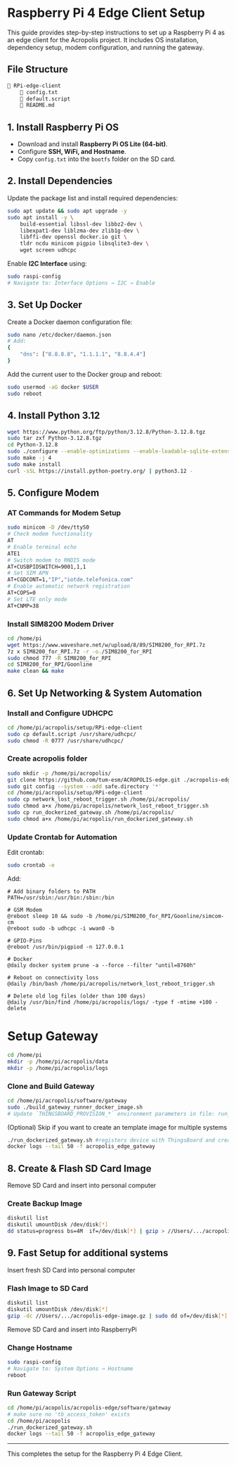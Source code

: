 # Raspberry Pi 4 Edge Client Setup

This guide provides step-by-step instructions to set up a Raspberry Pi 4 as an edge client for the Acropolis project. It includes OS installation, dependency setup, modem configuration, and running the gateway.

## File Structure

```bash
📁 RPi-edge-client
    📄 config.txt
    📄 default.script
    📄 README.md
```

## 1. Install Raspberry Pi OS

- Download and install **Raspberry Pi OS Lite (64-bit)**.
- Configure **SSH, WiFi, and Hostname**.
- Copy `config.txt` into the `bootfs` folder on the SD card.

## 2. Install Dependencies

Update the package list and install required dependencies:

```bash
sudo apt update && sudo apt upgrade -y
sudo apt install -y \
    build-essential libssl-dev libbz2-dev \
    libexpat1-dev liblzma-dev zlib1g-dev \
    libffi-dev openssl docker.io git \
    tldr ncdu minicom pigpio libsqlite3-dev \
    wget screen udhcpc
```

Enable **I2C Interface** using:

```bash
sudo raspi-config
# Navigate to: Interface Options → I2C → Enable
```

## 3. Set Up Docker

Create a Docker daemon configuration file:

```bash
sudo nano /etc/docker/daemon.json
# Add:
{
    "dns": ["8.8.8.8", "1.1.1.1", "8.8.4.4"]
}
```

Add the current user to the Docker group and reboot:

```bash
sudo usermod -aG docker $USER
sudo reboot
```

## 4. Install Python 3.12

```bash
wget https://www.python.org/ftp/python/3.12.8/Python-3.12.8.tgz
sudo tar zxf Python-3.12.8.tgz
cd Python-3.12.8
sudo ./configure --enable-optimizations --enable-loadable-sqlite-extensions
sudo make -j 4
sudo make install
curl -sSL https://install.python-poetry.org/ | python3.12 -
```

## 5. Configure Modem

### **AT Commands for Modem Setup**

```bash
sudo minicom -D /dev/ttyS0
# Check modem functionality
AT
# Enable terminal echo
ATE1
# Switch modem to RNDIS mode
AT+CUSBPIDSWITCH=9001,1,1
# Set SIM APN
AT+CGDCONT=1,"IP","iotde.telefonica.com"
# Enable automatic network registration
AT+COPS=0
# Set LTE only mode
AT+CNMP=38
```

### **Install SIM8200 Modem Driver**

```bash
cd /home/pi
wget https://www.waveshare.net/w/upload/8/89/SIM8200_for_RPI.7z
7z x SIM8200_for_RPI.7z -r -o./SIM8200_for_RPI
sudo chmod 777 -R SIM8200_for_RPI
cd SIM8200_for_RPI/Goonline
make clean && make
```

## 6. Set Up Networking & System Automation

### **Install and Configure UDHCPC**

```bash
cd /home/pi/acropolis/setup/RPi-edge-client
sudo cp default.script /usr/share/udhcpc/
sudo chmod -R 0777 /usr/share/udhcpc/
```

### **Create acropolis folder**

```bash
sudo mkdir -p /home/pi/acropolis/
git clone https://github.com/tum-esm/ACROPOLIS-edge.git ./acropolis-edge
sudo git config --system --add safe.directory '*'
cd /home/pi/acropolis/setup/RPi-edge-client
sudo cp network_lost_reboot_trigger.sh /home/pi/acropolis/
sudo chmod a+x /home/pi/acropolis/network_lost_reboot_trigger.sh
sudo cp run_dockerized_gateway.sh /home/pi/acropolis/
sudo chmod a+x /home/pi/acropolis/run_dockerized_gateway.sh
```

### **Update Crontab for Automation**

Edit crontab:

```bash
sudo crontab -e
```

Add:

```
# Add binary folders to PATH
PATH=/usr/sbin:/usr/bin:/sbin:/bin

# GSM Modem
@reboot sleep 10 && sudo -b /home/pi/SIM8200_for_RPI/Goonline/simcom-cm
@reboot sudo -b udhcpc -i wwan0 -b

# GPIO-Pins
@reboot /usr/bin/pigpiod -n 127.0.0.1

# Docker
@daily docker system prune -a --force --filter "until=8760h"

# Reboot on connectivity loss
@daily /bin/bash /home/pi/acropolis/network_lost_reboot_trigger.sh

# Delete old log files (older than 100 days)
@daily /usr/bin/find /home/pi/acropolis/logs/ -type f -mtime +100 -delete
```

# Setup Gateway

```bash
cd /home/pi
mkdir -p /home/pi/acropolis/data
mkdir -p /home/pi/acropolis/logs
```

### **Clone and Build Gateway**

```bash
cd /home/pi/acropolis/software/gateway
sudo ./build_gateway_runner_docker_image.sh
# Update `THINGSBOARD_PROVISION_*` environment parameters in file: run_dockerized_gateway.sh
```

(Optional) Skip if you want to create an template image for multiple systems

```bash
./run_dockerized_gateway.sh #registers device with ThingsBoard and creates tb_access_token
docker logs --tail 50 -f acropolis_edge_gateway
```

## 8. Create & Flash SD Card Image

Remove SD Card and insert into personal computer

### **Create Backup Image**

```bash
diskutil list
diskutil umountDisk /dev/disk[*]
dd status=progress bs=4M  if=/dev/disk[*] | gzip > //Users/.../acropolis-edge-image.gz
```

## 9. Fast Setup for additional systems

Insert fresh SD Card into personal computer

### **Flash Image to SD Card**

```bash
diskutil list
diskutil umountDisk /dev/disk[*]
gzip -dc //Users/.../acropolis-edge-image.gz | sudo dd of=/dev/disk[*] bs=4M status=progres
```

Remove SD Card and insert into RaspberryPi

### **Change Hostname**

```bash
sudo raspi-config
# Navigate to: System Options → Hostname
reboot
```

### **Run Gateway Script**

```bash
cd /home/pi/acopolis/acropolis-edge/software/gateway
# make sure no 'tb_access_token' exists
cd /home/pi/acopolis
./run_dockerized_gateway.sh
docker logs --tail 50 -f acropolis_edge_gateway
```

---

This completes the setup for the Raspberry Pi 4 Edge Client.
